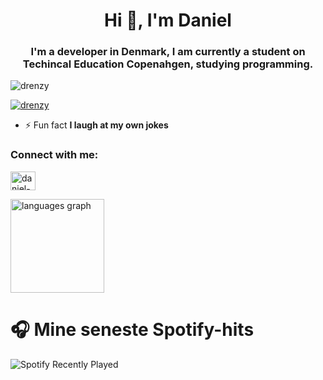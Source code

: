 <h1 align="center">Hi 👋, I'm Daniel</h1>
<h3 align="center">I'm a developer in Denmark, I am currently a student on Techincal Education Copenahgen, studying programming.</h3>

<p align="left"> <img src="https://komarev.com/ghpvc/?username=drenzy&label=Profile%20views&color=0e75b6&style=flat" alt="drenzy" /> </p>

<p align="left"> <a href="https://github.com/ryo-ma/github-profile-trophy"><img src="https://github-profile-trophy.vercel.app/?username=drenzy" alt="drenzy" /></a> </p>

- ⚡ Fun fact **I laugh at my own jokes**

<h3 align="left">Connect with me:</h3> <p align="left"> <a href="https://linkedin.com/in/daniel-nikolaj-hartwich-b502a4255" target="blank"><img align="center" src="https://raw.githubusercontent.com/rahuldkjain/github-profile-readme-generator/master/src/images/icons/Social/linked-in-alt.svg" alt="daniel-nikolaj-hartwich-b502a4255" height="30" width="40" /></a> </p>
<img src="https://github-readme-stats.vercel.app/api/top-langs?username=maurodesouza&locale=en&hide_title=false&layout=compact&card_width=320&langs_count=5&theme=dracula&hide_border=false" height="150" alt="languages graph"  />
</div>


# 🎧 Mine seneste Spotify-hits

![Spotify Recently Played](https://spotify-recently-played-readme.vercel.app/api?user=demoliziandan)

